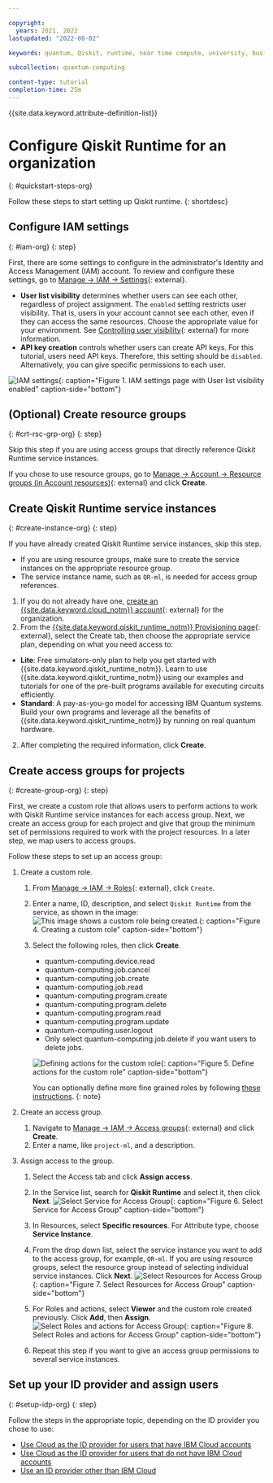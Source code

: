 ```yaml
---

copyright:
  years: 2021, 2022
lastupdated: "2022-08-02"

keywords: quantum, Qiskit, runtime, near time compute, university, business, organization

subcollection: quantum-computing

content-type: tutorial
completion-time: 25m
---
```


{{site.data.keyword.attribute-definition-list}}


# Configure Qiskit Runtime for an organization
{: #quickstart-steps-org}

Follow these steps to start setting up Qiskit runtime.
{: shortdesc}

## Configure IAM settings
{: #iam-org}
{: step}

First, there are some settings to configure in the administrator's Identity and Access Management (IAM)  account. To review and configure these settings, go to [Manage → IAM → Settings](https://cloud.ibm.com/iam/settings){: external}.

* **User list visibility** determines whether users can see each other, regardless of project assignment. The `enabled` setting restricts user visibility.  That is, users in your account cannot see each other, even if they  can access the same resources. Choose the appropriate value for your environment. See [Controlling user visibility](https://cloud.ibm.com/docs/account?topic=account-iam-user-setting){: external} for more information.
* **API key creation** controls whether users can create API keys.  For this tutorial, users need API keys. Therefore, this setting should be `disabled`.  Alternatively, you can give specific permissions to each user.

![IAM settings](images/org-guide-iam-settings.png "User list visibility"){: caption="Figure 1. IAM settings page with User list visibility enabled" caption-side="bottom"}

## (Optional) Create resource groups
{: #crt-rsc-grp-org}
{: step}

Skip this step if you are using access groups that directly reference Qiskit Runtime service instances.

If you chose to use resource groups, go to [Manage → Account → Resource groups (in Account resources)](https://cloud.ibm.com/account/resource-groups){: external} and click **Create**.

## Create Qiskit Runtime service instances
{: #create-instance-org}
{: step}

If you have already created Qiskit Runtime service instances, skip this step.

* If you are using resource groups, make sure to create the service instances on the appropriate resource group.
* The service instance name, such as `QR-ml`, is needed for access group references.

1. If you do not already have one, [create an {{site.data.keyword.cloud_notm}} account](https://cloud.ibm.com/registration){: external} for the organization.
3. From the [{{site.data.keyword.qiskit_runtime_notm}} Provisioning page](/catalog/services/quantum-computing){: external}, select the Create tab, then choose the appropriate service plan, depending on what you need access to:
  - **Lite**: Free simulators-only plan to help you get started with {{site.data.keyword.qiskit_runtime_notm}}. Learn to use {{site.data.keyword.qiskit_runtime_notm}} using our examples and tutorials for one of the pre-built programs available for executing circuits efficiently.
  - **Standard**: A pay-as-you-go model for accessing IBM Quantum systems. Build your own programs and leverage all the benefits of {{site.data.keyword.qiskit_runtime_notm}} by running on real quantum hardware.
2. After completing the required information, click **Create**.

## Create access groups for projects
{: #create-group-org}
{: step}

First, we create a custom role that allows users to perform actions to work with Qiskit Runtime service instances for each access group.  Next, we create an access group for each project and give that group the minimum set of permissions required to work with the project resources. In a later step, we map users to access groups.

Follow these steps to set up an access group:

1. Create a custom role.
   1. From [Manage → IAM → Roles](https://cloud.ibm.com/iam/roles){: external}, click  `Create`.
   2. Enter a name, ID, description, and select `Qiskit Runtime` from the service, as shown in the image:
      ![This image shows a custom role being created.](images/org-guide-create-custom-role.png "Using the Configure your resource panel to create a custom role"){: caption="Figure 4. Creating a custom role" caption-side="bottom"}
   3. Select the following roles, then click **Create**.
      * quantum-computing.device.read
      * quantum-computing.job.cancel
      * quantum-computing.job.create
      * quantum-computing.job.read
      * quantum-computing.program.create
      * quantum-computing.program.delete
      * quantum-computing.program.read
      * quantum-computing.program.update
      * quantum-computing.user.logout
      * Only select quantum-computing.job.delete if you want users to delete jobs.

      ![Defining actions for the custom role](images/org-guide-custom-role-actions.png "Defining actions for the custom role"){: caption="Figure 5. Define actions for the custom role" caption-side="bottom"}

      You can optionally define more fine grained roles by following [these instructions](/docs/quantum-computing?topic=quantum-computing-considerations-org#more-roles-org).
      {: note}

2. Create an access group.
   1. Navigate to [Manage → IAM → Access groups](https://cloud.ibm.com/iam/groups){: external} and click **Create**.
   2. Enter a name, like `project-ml`, and a description.
3. Assign access to the group.
   1. Select the Access tab and click **Assign access**.
   2. In the Service list, search for **Qiskit Runtime** and select it, then click **Next**.
      ![Select Service for Access Group](images/org-guide-create-access-group-1.png "Select Service for Access Group"){: caption="Figure 6. Select Service for Access Group" caption-side="bottom"}

   3. In Resources, select **Specific resources**. For Attribute type, choose **Service Instance**.
   4. From the drop down list, select the service instance you want to add to the access group, for example, `QR-ml`. If you are using resource groups, select the resource group instead of selecting individual service instances.  Click **Next**.
      ![Select Resources for Access Group](images/org-guide-create-access-group-2.png "Select Resources for Access Group"){: caption="Figure 7. Select Resources for Access Group" caption-side="bottom"}
   5. For Roles and actions, select **Viewer** and the custom role created previously.  Click **Add**, then **Assign**.
      ![Select Roles and actions for Access Group](images/org-guide-create-access-group-3.png "Select Roles and actions for Access Group"){: caption="Figure 8. Select Roles and actions for Access Group" caption-side="bottom"}
   6. Repeat this step if you want to give an access group permissions to several service instances.


## Set up your ID provider and assign users
{: #setup-idp-org}
{: step}

Follow the steps in the appropriate topic, depending on the ID provider you chose to use:

- [Use Cloud as the ID provider for users that have IBM Cloud accounts](/docs/quantum-computing?topic=quantum-computing-cloud-provider-org)
- [Use Cloud as the ID provider for users that do not have IBM Cloud accounts](/docs/quantum-computing?topic=quantum-computing-cloud-provider-org)
- [Use an ID provider other than IBM Cloud](/docs/quantum-computing?topic=quantum-computing-appid-org)
